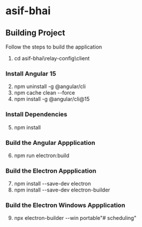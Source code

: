 # asif-bhai

## Building Project
Follow the steps to build the application

1. cd asif-bhai\relay-config\client

### Install Angular 15
2. npm uninstall -g @angular/cli
3. npm cache clean --force
4. npm install -g @angular/cli@15

### Install Dependencies
5. npm install

### Build the Angular Appplication
6. npm run electron:build

### Build the Electron Appplication
7. npm install --save-dev electron
8. npm install --save-dev electron-builder

### Build the Electron Windows Appplication
9. npx electron-builder --win portable"# scheduling" 
